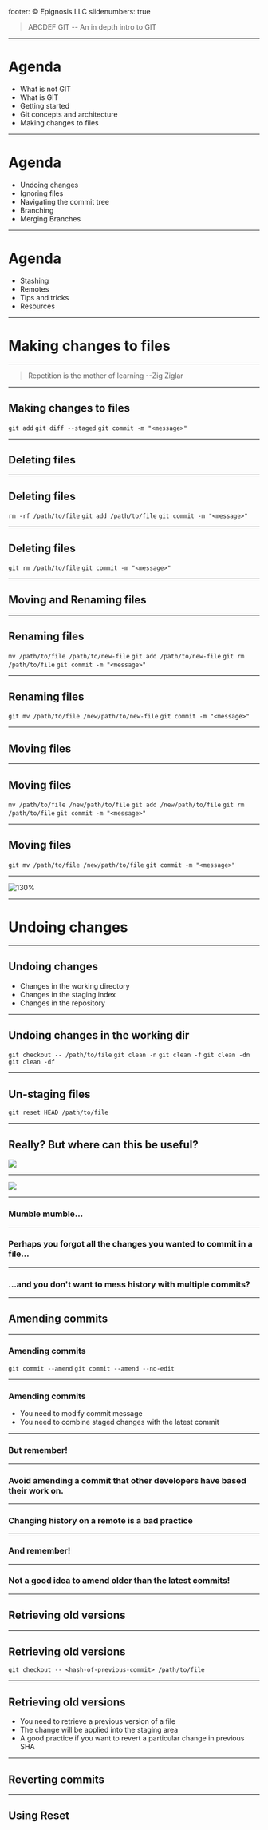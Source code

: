 footer: © Epignosis LLC
slidenumbers: true

> ABCDEF GIT
-- An in depth intro to GIT

---

# Agenda

- What is not GIT
- What is GIT
- Getting started
- Git concepts and architecture
- Making changes to files

---

# Agenda

- Undoing changes
- Ignoring files
- Navigating the commit tree
- Branching
- Merging Branches

---

# Agenda

- Stashing
- Remotes
- Tips and tricks
- Resources

---

# Making changes to files

---

> Repetition is the mother of learning
--Zig Ziglar

---

## Making changes to files

`git add`
`git diff --staged`
`git commit -m "<message>"`

---

## Deleting files

---

## Deleting files

`rm -rf /path/to/file`
`git add /path/to/file`
`git commit -m "<message>"`

---

## Deleting files

`git rm /path/to/file`
`git commit -m "<message>"`

---

## Moving and Renaming files

---

## Renaming files

`mv /path/to/file /path/to/new-file`
`git add /path/to/new-file`
`git rm /path/to/file`
`git commit -m "<message>"`

---

## Renaming files

`git mv /path/to/file /new/path/to/new-file`
`git commit -m "<message>"`

---

## Moving files

---

## Moving files

`mv /path/to/file /new/path/to/file`
`git add /new/path/to/file`
`git rm /path/to/file`
`git commit -m "<message>"`

---

## Moving files

`git mv /path/to/file /new/path/to/file`
`git commit -m "<message>"`

---

![130%](images/undo.gif)

---

# Undoing changes

---

## Undoing changes

- Changes in the working directory
- Changes in the staging index
- Changes in the repository

---

## Undoing changes in the working dir

`git checkout -- /path/to/file`
`git clean -n`
`git clean -f`
`git clean -dn`
`git clean -df`

---


## Un-staging files

`git reset HEAD /path/to/file`

---

## Really? But where can this be useful?

![](images/alice.gif)

---

![](images/alice.gif)

---

### Mumble mumble...

---

### Perhaps you forgot __**all the changes**__ you wanted to commit in a file...

---

### ...and you __**don't want to mess**__ history with multiple commits?

---

## Amending commits

---

### Amending commits

`git commit --amend`
`git commit --amend --no-edit`

---

### Amending commits

- You need to modify commit message
- You need to combine staged changes with the latest commit

---

### But __**remember**__!

---

### Avoid amending a commit that other developers have based their work on. 

---

### Changing history on a remote is a __**bad practice**__

---

### And __**remember**__!

---

### Not a good idea to amend older than the latest commits!

---

## Retrieving old versions

---

## Retrieving old versions

`git checkout -- <hash-of-previous-commit> /path/to/file`

---

## Retrieving old versions

- You need to retrieve a previous version of a file
- The change will be applied into the staging area
- A good practice if you want to revert a particular change in previous SHA

---

## Reverting commits


---
## Using Reset